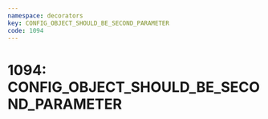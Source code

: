 ```yaml
---
namespace: decorators
key: CONFIG_OBJECT_SHOULD_BE_SECOND_PARAMETER
code: 1094
---
```


# 1094: CONFIG_OBJECT_SHOULD_BE_SECOND_PARAMETER
